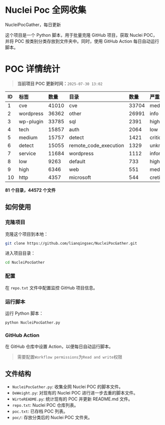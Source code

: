 # Nuclei Poc 全网收集
NucleiPocGather，每日更新

这个项目是一个 Python 脚本，用于批量克隆 GitHub 项目，获取 Nuclei POC，并将 POC 按类别分类存放到文件夹中。同时，使用 GitHub Action 每日自动运行脚本。
# POC 详情统计

> **当前项目 POC 更新时间：**`2025-07-30 13:02`

| ID | 标签      | 数量 | 目录       | 数量 | 严重性   | 数量 |
|:---| :-------- | :--- | :--------- | :--- | :------- | :--- |
| 1 | cve | 41010 | cve | 33704 | medium | 22250 |
| 2 | wordpress | 36362 | other | 26991 | info | 21594 |
| 3 | wp-plugin | 33785 | sql | 2391 | high | 13677 |
| 4 | tech | 15857 | auth | 2064 | low | 10481 |
| 5 | medium | 15757 | detect | 1421 | critical | 7699 |
| 6 | detect | 15055 | remote_code_execution | 1329 | unknown | 102 |
| 7 | service | 11684 | wordpress | 1112 | informative | 17 |
| 8 | low | 9263 | default | 733 | hight | 16 |
| 9 | high | 6346 | web | 551 | meduim | 4 |
| 10 | http | 4357 | microsoft | 544 | cretical | 2 |

**81 个目录，44572 个文件**
## 如何使用

### 克隆项目

克隆这个项目到本地：

```bash
git clone https://github.com/lianqingsec/NucleiPocGather.git
```

进入项目目录：

```bash
cd NucleiPocGather
```

### 配置

在 `repo.txt` 文件中配置监控 GitHub 项目信息。

### 运行脚本

运行 Python 脚本：

```bash
python NucleiPocGather.py
```

### GitHub Action

在 GitHub 仓库中设置 Action，以便每日自动运行脚本。

> 需要配置`Workflow permissions`为`Read and write`权限

## 文件结构

- `NucleiPocGather.py`: 收集全网 Nuclei POC 的脚本文件。
- `DeWeight.py`: 对现有的 Nuclei POC 进行进一步去重的脚本文件。
- `WirteREADME.py`: 统计现有的 POC 并更新 README.md 文件。
- `repo.txt`: Nuclei POC 仓库列表。
- `poc.txt`: 已存档 POC 列表。
- `poc/`: 存放分类后的 Nuclei POC 文件夹。

